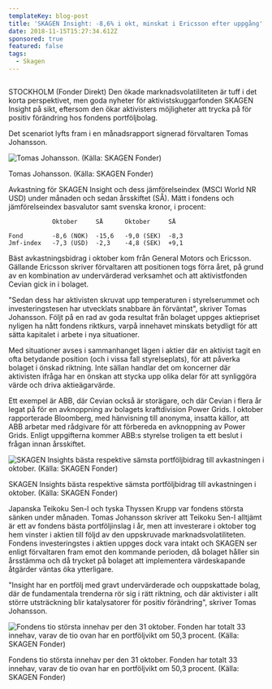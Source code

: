 ```yaml
---
templateKey: blog-post
title: 'SKAGEN Insight: -8,6% i okt, minskat i Ericsson efter uppgång'
date: 2018-11-15T15:27:34.612Z
sponsored: true
featured: false
tags:
  - Skagen
---
```

![]()

STOCKHOLM (Fonder Direkt) Den ökade marknadsvolatiliteten är tuff i det korta perspektivet, men goda nyheter för aktivistskuggarfonden SKAGEN Insight på sikt, eftersom den ökar aktivisters möjligheter att trycka på för positiv förändring hos fondens portföljbolag.

Det scenariot lyfts fram i en månadsrapport signerad förvaltaren Tomas Johansson.

![Tomas Johansson. (Källa: SKAGEN Fonder)](/img/72.png)

<span class="image-caption">Tomas Johansson. (Källa: SKAGEN Fonder)</span>

Avkastning för SKAGEN Insight och dess jämförelseindex (MSCI World NR USD) under månaden och sedan årsskiftet (SÅ). Mätt i fondens och jämförelseindex basvalutor samt svenska kronor, i procent:

```
            Oktober     SÅ      Oktober     SÅ                 

Fond        -8,6 (NOK)  -15,6   -9,0 (SEK)  -8,3               
Jmf-index   -7,3 (USD)  -2,3    -4,8 (SEK)  +9,1               
```

Bäst avkastningsbidrag i oktober kom från General Motors och Ericsson. Gällande Ericsson skriver förvaltaren att positionen togs förra året, på grund av en kombination av undervärderad verksamhet och att aktivistfonden Cevian gick in i bolaget.

"Sedan dess har aktivisten skruvat upp temperaturen i styrelserummet och investeringstesen har utvecklats snabbare än förväntat", skriver Tomas Johansson. Följt på en rad av goda resultat från bolaget uppges aktiepriset nyligen ha nått fondens riktkurs, varpå innehavet minskats betydligt för att sätta kapitalet i arbete i nya situationer.

Med situationer avses i sammanhanget lägen i aktier där en aktivist tagit en ofta betydande position (och i vissa fall styrelseplats), för att påverka bolaget i önskad riktning. Inte sällan handlar det om koncerner där aktivisten ifråga har en önskan att stycka upp olika delar för att synliggöra värde och driva aktieägarvärde.

Ett exempel är ABB, där Cevian också är storägare, och där Cevian i flera år legat på för en avknoppning av bolagets kraftdivision Power Grids. I oktober rapporterade Bloomberg, med hänvisning till anonyma, insatta källor, att ABB arbetar med rådgivare för att förbereda en avknoppning av Power Grids. Enligt uppgifterna kommer ABB:s styrelse troligen ta ett beslut i frågan innan årsskiftet.

![SKAGEN Insights bästa respektive sämsta portföljbidrag till avkastningen i oktober. (Källa: SKAGEN Fonder)](/img/73.png)

<span class="image-caption">SKAGEN Insights bästa respektive sämsta portföljbidrag till avkastningen i oktober. (Källa: SKAGEN Fonder)</span>

Japanska Teikoku Sen-I och tyska Thyssen Krupp var fondens största sänken under månaden. Tomas Johansson skriver att Teikoku Sen-I alltjämt är ett av fondens bästa portföljinslag i år, men att investerare i oktober tog hem vinster i aktien till följd av den uppskruvade marknadsvolatiliteten. Fondens investeringstes i aktien uppges dock vara intakt och SKAGEN ser enligt förvaltaren fram emot den kommande perioden, då bolaget håller sin årsstämma och då trycket på bolaget att implementera värdeskapande åtgärder väntas öka ytterligare.

"Insight har en portfölj med gravt undervärderade och ouppskattade bolag, där de fundamentala trenderna rör sig i rätt riktning, och där aktivister i allt större utsträckning blir katalysatorer för positiv förändring", skriver Tomas Johansson.

![Fondens tio största innehav per den 31 oktober. Fonden har totalt 33 innehav, varav de tio ovan har en portföljvikt om 50,3 procent. (Källa: SKAGEN Fonder)](/img/74.png)

<span class="image-caption">Fondens tio största innehav per den 31 oktober. Fonden har totalt 33 innehav, varav de tio ovan har en portföljvikt om 50,3 procent. (Källa: SKAGEN Fonder)</span>
